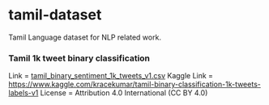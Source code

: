 # tamil-dataset
Tamil Language dataset for NLP related work.

### Tamil 1k tweet binary classification

Link = [tamil_binary_sentiment_1k_tweets_v1.csv](tamil_binary_sentiment_1k_tweets_v1.csv)
Kaggle Link = https://www.kaggle.com/kracekumar/tamil-binary-classification-1k-tweets-labels-v1
License = Attribution 4.0 International (CC BY 4.0)
